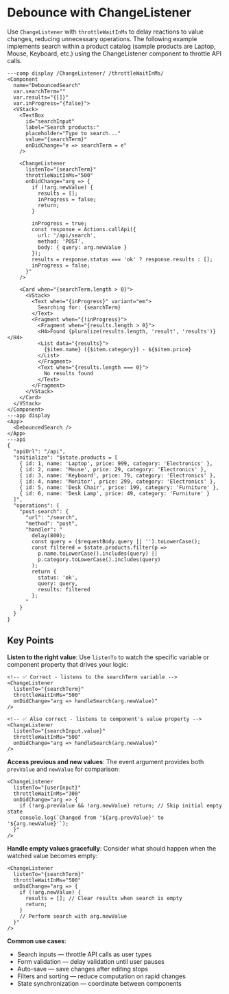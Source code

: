 # Debounce with ChangeListener

Use `ChangeListener` with `throttleWaitInMs` to delay reactions to value changes, reducing unnecessary operations. The following example implements search within a product catalog (sample products are Laptop, Mouse, Keyboard, etc.) using the ChangeListener component to throttle API calls.

```xmlui-pg copy display name="Search with ChangeListener throttling" height="400px"
---comp display /ChangeListener/ /throttleWaitInMs/ 
<Component 
  name="DebouncedSearch" 
  var.searchTerm="" 
  var.results="{[]}"
  var.inProgress="{false}">
  <VStack>
    <TextBox
      id="searchInput"
      label="Search products:"
      placeholder="Type to search..."
      value="{searchTerm}"
      onDidChange="e => searchTerm = e"
    />

    <ChangeListener
      listenTo="{searchTerm}"
      throttleWaitInMs="500"
      onDidChange="arg => {
        if (!arg.newValue) {
          results = [];
          inProgress = false;
          return;
        }
        
        inProgress = true;
        const response = Actions.callApi({
          url: '/api/search',
          method: 'POST',
          body: { query: arg.newValue }
        });
        results = response.status === 'ok' ? response.results : [];
        inProgress = false;
      }"
    />

    <Card when="{searchTerm.length > 0}">
      <VStack>
        <Text when="{inProgress}" variant="em">
          Searching for: {searchTerm}
        </Text>
        <Fragment when="{!inProgress}">
          <Fragment when="{results.length > 0}">
          <H4>Found {pluralize(results.length, 'result', 'results')}</H4>
          <List data="{results}">
            {$item.name} ({$item.category}) - ${$item.price}
          </List>
          </Fragment>
          <Text when="{results.length === 0}">
            No results found
          </Text>
        </Fragment>
      </VStack>
    </Card>
  </VStack>
</Component>
---app display
<App>
  <DebouncedSearch />
</App>
---api
{
  "apiUrl": "/api",
  "initialize": "$state.products = [
    { id: 1, name: 'Laptop', price: 999, category: 'Electronics' },
    { id: 2, name: 'Mouse', price: 29, category: 'Electronics' },
    { id: 3, name: 'Keyboard', price: 79, category: 'Electronics' },
    { id: 4, name: 'Monitor', price: 299, category: 'Electronics' },
    { id: 5, name: 'Desk Chair', price: 199, category: 'Furniture' },
    { id: 6, name: 'Desk Lamp', price: 49, category: 'Furniture' }
  ]",
  "operations": {
    "post-search": {
      "url": "/search",
      "method": "post",
      "handler": "
        delay(800);
        const query = ($requestBody.query || '').toLowerCase();
        const filtered = $state.products.filter(p =>
          p.name.toLowerCase().includes(query) ||
          p.category.toLowerCase().includes(query)
        );
        return {
          status: 'ok',
          query: query,
          results: filtered
        };
      "
    }
  }
}
```

## Key Points

**Listen to the right value**: Use `listenTo` to watch the specific variable or component property that drives your logic:

```xmlui
<!-- ✅ Correct - listens to the searchTerm variable -->
<ChangeListener
  listenTo="{searchTerm}"
  throttleWaitInMs="500"
  onDidChange="arg => handleSearch(arg.newValue)"
/>

<!-- ✅ Also correct - listens to component's value property -->
<ChangeListener
  listenTo="{searchInput.value}"
  throttleWaitInMs="500"
  onDidChange="arg => handleSearch(arg.newValue)"
/>
```

**Access previous and new values**: The event argument provides both `prevValue` and `newValue` for comparison:

```xmlui
<ChangeListener
  listenTo="{userInput}"
  throttleWaitInMs="300"
  onDidChange="arg => {
    if (!arg.prevValue && !arg.newValue) return; // Skip initial empty state
    console.log(`Changed from '${arg.prevValue}' to '${arg.newValue}'`);
  }"
/>
```

**Handle empty values gracefully**: Consider what should happen when the watched value becomes empty:

```xmlui
<ChangeListener
  listenTo="{searchTerm}"
  throttleWaitInMs="500"
  onDidChange="arg => {
    if (!arg.newValue) {
      results = []; // Clear results when search is empty
      return;
    }
    // Perform search with arg.newValue
  }"
/>
```

**Common use cases**:
- Search inputs — throttle API calls as user types
- Form validation — delay validation until user pauses
- Auto-save — save changes after editing stops
- Filters and sorting — reduce computation on rapid changes
- State synchronization — coordinate between components
